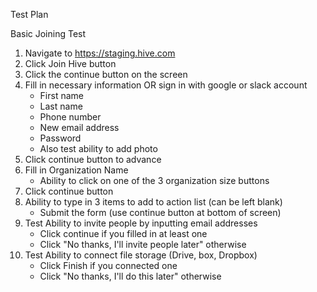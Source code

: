 Test Plan

Basic Joining Test

1.	Navigate to https://staging.hive.com  
2.	Click Join Hive button
3.	Click the continue button on the screen
4.	Fill in necessary information OR sign in with google or slack account
    -	First name
    -	Last name
    -	Phone number
    -	New email address
    -	Password
    -   Also test ability to add photo
5.	Click continue button to advance
6.	Fill in Organization Name
    - Ability to click on one of the 3 organization size buttons
7.	Click continue button
8.	Ability to type in 3 items to add to action list (can be left blank)
    - Submit the form (use continue button at bottom of screen)
9.	Test Ability to invite people by inputting email addresses
    - Click continue if you filled in at least one
    - Click "No thanks, I'll invite people later" otherwise
10.	Test Ability to connect file storage (Drive, box, Dropbox)
    - Click Finish if you connected one
    - Click "No thanks, I'll do this later" otherwise
